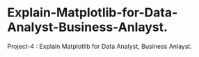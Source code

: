 # Explain-Matplotlib-for-Data-Analyst-Business-Anlayst.
Project-4 : Explain Matplotlib for Data Analyst, Business Anlayst.
